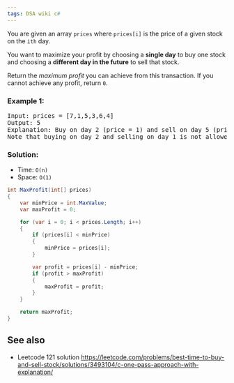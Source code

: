 ```yaml
---
tags: DSA wiki c# 
---
```


You are given an array `prices` where `prices[i]` is the price of a given stock on the `ith` day.

You want to maximize your profit by choosing a **single day** to buy one stock and choosing a **different day in the future** to sell that stock.

Return the *maximum profit* you can achieve from this transaction. If you cannot achieve any profit, return `0`.

### Example 1:

<pre>
Input: prices = [7,1,5,3,6,4]
Output: 5
Explanation: Buy on day 2 (price = 1) and sell on day 5 (price = 6), profit = 6-1 = 5.
Note that buying on day 2 and selling on day 1 is not allowed because you must buy before you sell.
</pre>

### Solution:

- Time: `O(n)`
- Space: `O(1)`

```csharp
int MaxProfit(int[] prices)
{
    var minPrice = int.MaxValue;
    var maxProfit = 0;

    for (var i = 0; i < prices.Length; i++)
    {
        if (prices[i] < minPrice)
        {
            minPrice = prices[i];
        }

        var profit = prices[i] - minPrice;
        if (profit > maxProfit)
        {
            maxProfit = profit;
        }
    }

    return maxProfit;
}
```

## See also

- Leetcode 121 solution <https://leetcode.com/problems/best-time-to-buy-and-sell-stock/solutions/3493104/c-one-pass-approach-with-explanation/>
